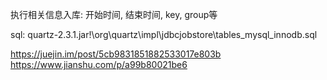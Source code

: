 

执行相关信息入库: 开始时间, 结束时间, key, group等

sql: quartz-2.3.1.jar!\org\quartz\impl\jdbcjobstore\tables_mysql_innodb.sql


https://juejin.im/post/5cb9831851882533017e803b
https://www.jianshu.com/p/a99b80021be6

